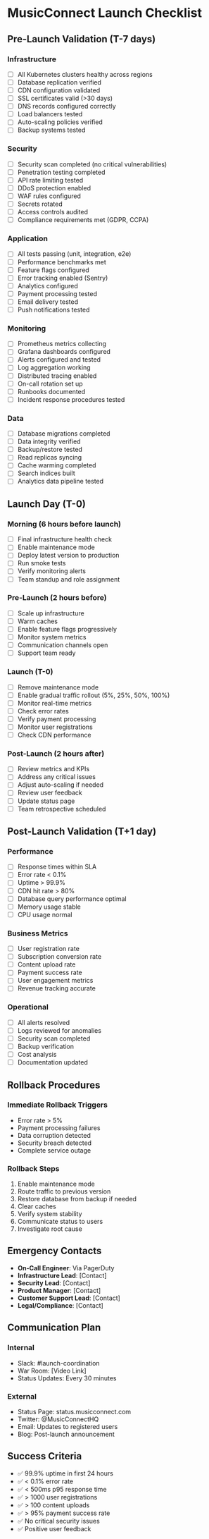 # MusicConnect Launch Checklist

## Pre-Launch Validation (T-7 days)

### Infrastructure
- [ ] All Kubernetes clusters healthy across regions
- [ ] Database replication verified
- [ ] CDN configuration validated
- [ ] SSL certificates valid (>30 days)
- [ ] DNS records configured correctly
- [ ] Load balancers tested
- [ ] Auto-scaling policies verified
- [ ] Backup systems tested

### Security
- [ ] Security scan completed (no critical vulnerabilities)
- [ ] Penetration testing completed
- [ ] API rate limiting tested
- [ ] DDoS protection enabled
- [ ] WAF rules configured
- [ ] Secrets rotated
- [ ] Access controls audited
- [ ] Compliance requirements met (GDPR, CCPA)

### Application
- [ ] All tests passing (unit, integration, e2e)
- [ ] Performance benchmarks met
- [ ] Feature flags configured
- [ ] Error tracking enabled (Sentry)
- [ ] Analytics configured
- [ ] Payment processing tested
- [ ] Email delivery tested
- [ ] Push notifications tested

### Monitoring
- [ ] Prometheus metrics collecting
- [ ] Grafana dashboards configured
- [ ] Alerts configured and tested
- [ ] Log aggregation working
- [ ] Distributed tracing enabled
- [ ] On-call rotation set up
- [ ] Runbooks documented
- [ ] Incident response procedures tested

### Data
- [ ] Database migrations completed
- [ ] Data integrity verified
- [ ] Backup/restore tested
- [ ] Read replicas syncing
- [ ] Cache warming completed
- [ ] Search indices built
- [ ] Analytics data pipeline tested

## Launch Day (T-0)

### Morning (6 hours before launch)
- [ ] Final infrastructure health check
- [ ] Enable maintenance mode
- [ ] Deploy latest version to production
- [ ] Run smoke tests
- [ ] Verify monitoring alerts
- [ ] Team standup and role assignment

### Pre-Launch (2 hours before)
- [ ] Scale up infrastructure
- [ ] Warm caches
- [ ] Enable feature flags progressively
- [ ] Monitor system metrics
- [ ] Communication channels open
- [ ] Support team ready

### Launch (T-0)
- [ ] Remove maintenance mode
- [ ] Enable gradual traffic rollout (5%, 25%, 50%, 100%)
- [ ] Monitor real-time metrics
- [ ] Check error rates
- [ ] Verify payment processing
- [ ] Monitor user registrations
- [ ] Check CDN performance

### Post-Launch (2 hours after)
- [ ] Review metrics and KPIs
- [ ] Address any critical issues
- [ ] Adjust auto-scaling if needed
- [ ] Review user feedback
- [ ] Update status page
- [ ] Team retrospective scheduled

## Post-Launch Validation (T+1 day)

### Performance
- [ ] Response times within SLA
- [ ] Error rate < 0.1%
- [ ] Uptime > 99.9%
- [ ] CDN hit rate > 80%
- [ ] Database query performance optimal
- [ ] Memory usage stable
- [ ] CPU usage normal

### Business Metrics
- [ ] User registration rate
- [ ] Subscription conversion rate
- [ ] Content upload rate
- [ ] Payment success rate
- [ ] User engagement metrics
- [ ] Revenue tracking accurate

### Operational
- [ ] All alerts resolved
- [ ] Logs reviewed for anomalies
- [ ] Security scan completed
- [ ] Backup verification
- [ ] Cost analysis
- [ ] Documentation updated

## Rollback Procedures

### Immediate Rollback Triggers
- Error rate > 5%
- Payment processing failures
- Data corruption detected
- Security breach detected
- Complete service outage

### Rollback Steps
1. Enable maintenance mode
2. Route traffic to previous version
3. Restore database from backup if needed
4. Clear caches
5. Verify system stability
6. Communicate status to users
7. Investigate root cause

## Emergency Contacts

- **On-Call Engineer**: Via PagerDuty
- **Infrastructure Lead**: [Contact]
- **Security Lead**: [Contact]
- **Product Manager**: [Contact]
- **Customer Support Lead**: [Contact]
- **Legal/Compliance**: [Contact]

## Communication Plan

### Internal
- Slack: #launch-coordination
- War Room: [Video Link]
- Status Updates: Every 30 minutes

### External
- Status Page: status.musicconnect.com
- Twitter: @MusicConnectHQ
- Email: Updates to registered users
- Blog: Post-launch announcement

## Success Criteria

- ✅ 99.9% uptime in first 24 hours
- ✅ < 0.1% error rate
- ✅ < 500ms p95 response time
- ✅ > 1000 user registrations
- ✅ > 100 content uploads
- ✅ > 95% payment success rate
- ✅ No critical security issues
- ✅ Positive user feedback